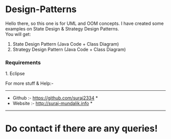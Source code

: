 # Design-Patterns

Hello there, so this one is for UML and OOM concepts. I have created some examples on State Design & Strategy Design Patterns.  
You will get:  
1. State Design Pattern (Java Code + Class Diagram)  
2. Strategy Design Pattern (Java Code + Class Diagram)  

<h3>Requirements</h3>  
1. Eclipse  

For more stuff & Help:-  
*******************************************  
* Github  :- https://github.com/suraj2334 *  
* Website :- http://suraj-mundalik.info   *   
*******************************************  


<b><h1>Do contact if there are any queries!</h1></b>  